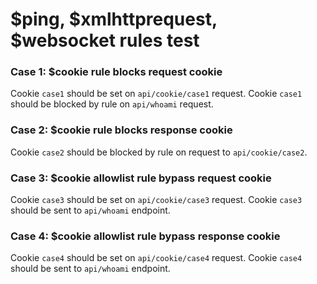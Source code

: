 # $ping, $xmlhttprequest, $websocket rules test 

### Case 1: $cookie rule blocks request cookie

Cookie `case1` should be set on `api/cookie/case1` request.
Cookie `case1` should be blocked by rule on `api/whoami` request.

### Case 2: $cookie rule blocks response cookie

Cookie `case2` should be blocked by rule on request to `api/cookie/case2`.

### Case 3: $cookie allowlist rule bypass request cookie

Cookie `case3` should be set on `api/cookie/case3` request.
Cookie `case3` should be sent to `api/whoami` endpoint.

### Case 4: $cookie allowlist rule bypass response cookie

Cookie `case4` should be set on `api/cookie/case4` request.
Cookie `case4` should be sent to `api/whoami` endpoint.


